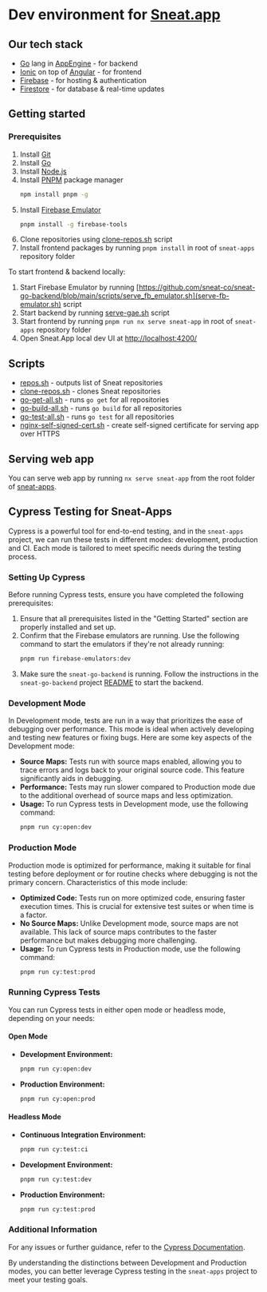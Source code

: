 # Dev environment for [Sneat.app](https://sneat.app)

## Our tech stack

- [Go](https://golang.org/) lang in [AppEngine](https://cloud.google.com/appengine/)  - for backend
- [Ionic](https://ionicframework.com/) on top of [Angular](https://angular.io/) - for frontend
- [Firebase](https://firebase.google.com/) - for hosting & authentication
- [Firestore](https://firebase.google.com/docs/firestore) - for database & real-time updates

## Getting started

### Prerequisites
1. Install [Git](https://git-scm.com/book/en/v2/Getting-Started-Installing-Git)
1. Install [Go](https://golang.org/doc/install)
1. Install [Node.js](https://nodejs.org/en/download/)
1. Install [PNPM](https://pnpm.io/installation) package manager
   ```bash
   npm install pnpm -g
   ```
1. Install [Firebase Emulator](https://firebase.google.com/docs/emulator-suite/install_and_configure)
   ```bash
   pnpm install -g firebase-tools
   ```
1. Clone repositories using [clone-repos.sh](clone-repos.sh) script
1. Install frontend packages by running `pnpm install` in root of `sneat-apps` repository folder


To start frontend & backend locally:
1. Start Firebase Emulator by running [https://github.com/sneat-co/sneat-go-backend/blob/main/scripts/serve_fb_emulator.sh](serve-fb-emulator.sh) script
1. Start backend by running [serve-gae.sh](https://github.com/sneat-co/sneat-go-backend/blob/main/scripts/serve_gae.sh) script
1. Start frontend by running `pnpm run nx serve sneat-app` in root of `sneat-apps` repository folder
1. Open Sneat.App local dev UI at [http://localhost:4200/](http://localhost:4200/)

## Scripts

- [repos.sh](repos.sh) - outputs list of Sneat repositories
- [clone-repos.sh](clone-repos.sh) - clones Sneat repositories
- [go-get-all.sh](go-get-all.sh) - runs `go get` for all repositories
- [go-build-all.sh](go-build-all.sh) - runs `go build` for all repositories
- [go-test-all.sh](go-test-all.sh) - runs `go test` for all repositories
- [nginx-self-signed-cert.sh](nginx-self-signed-cert.sh) - create self-signed certificate for serving app over HTTPS

## Serving web app

You can serve web app by running `nx serve sneat-app` from the root folder of [sneat-apps](../sneat-apps).


## Cypress Testing for Sneat-Apps

Cypress is a powerful tool for end-to-end testing, and in the `sneat-apps` project, we can run these tests in different modes: development, production and CI. Each mode is tailored to meet specific needs during the testing process.

### Setting Up Cypress

Before running Cypress tests, ensure you have completed the following prerequisites:

1. Ensure that all prerequisites listed in the "Getting Started" section are properly installed and set up.
2. Confirm that the Firebase emulators are running. Use the following command to start the emulators if they're not already running:
   ```bash
   pnpm run firebase-emulators:dev
   ```
3. Make sure the `sneat-go-backend` is running. Follow the instructions in the `sneat-go-backend` project [README](https://github.com/sneat-co/sneat-go-backend/blob/main/README.md) to start the backend.

### Development Mode

In Development mode, tests are run in a way that prioritizes the ease of debugging over performance. This mode is ideal when actively developing and testing new features or fixing bugs. Here are some key aspects of the Development mode:

- **Source Maps:** Tests run with source maps enabled, allowing you to trace errors and logs back to your original source code. This feature significantly aids in debugging.
- **Performance:** Tests may run slower compared to Production mode due to the additional overhead of source maps and less optimization.
- **Usage:** To run Cypress tests in Development mode, use the following command:
  ```bash
  pnpm run cy:open:dev
  ```

### Production Mode

Production mode is optimized for performance, making it suitable for final testing before deployment or for routine checks where debugging is not the primary concern. Characteristics of this mode include:

- **Optimized Code:** Tests run on more optimized code, ensuring faster execution times. This is crucial for extensive test suites or when time is a factor.
- **No Source Maps:** Unlike Development mode, source maps are not available. This lack of source maps contributes to the faster performance but makes debugging more challenging.
- **Usage:** To run Cypress tests in Production mode, use the following command:
  ```bash
  pnpm run cy:test:prod
  ```

### Running Cypress Tests

You can run Cypress tests in either open mode or headless mode, depending on your needs:

#### Open Mode

- **Development Environment:**
  ```bash
  pnpm run cy:open:dev
  ```
- **Production Environment:**
  ```bash
  pnpm run cy:open:prod
  ```

#### Headless Mode

- **Continuous Integration Environment:**
  ```bash
  pnpm run cy:test:ci
  ```
- **Development Environment:**
  ```bash
  pnpm run cy:test:dev
  ```
- **Production Environment:**
  ```bash
  pnpm run cy:test:prod
  ```

### Additional Information

For any issues or further guidance, refer to the [Cypress Documentation](https://docs.cypress.io).

By understanding the distinctions between Development and Production modes, you can better leverage Cypress testing in the `sneat-apps` project to meet your testing goals.
